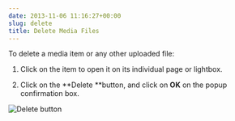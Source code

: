 ```yaml
---
date: 2013-11-06 11:16:27+00:00
slug: delete
title: Delete Media Files
---
```


To delete a media item or any other uploaded file:



	
  1. Click on the item to open it on its individual page or lightbox.

	
  2. Click on the **Delete **button, and click on **OK** on the popup confirmation box.


![Delete button ](https://rtcamp.com/wp-content/uploads/2013/11/delete.png)
